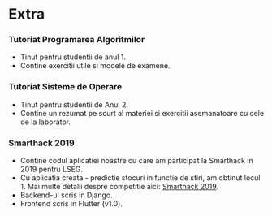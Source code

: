 # Extra
### Tutoriat Programarea Algoritmilor
 - Tinut pentru studentii de anul 1.
 - Contine exercitii utile si modele de examene.
### Tutoriat Sisteme de Operare
 - Tinut pentru studentii de Anul 2.
 - Contine un rezumat pe scurt al materiei si exercitii asemanatoare cu cele de la laborator.

### Smarthack 2019
 - Contine codul aplicatiei noastre cu care am participat la Smarthack in 2019 pentru LSEG.
 - Cu aplicatia creata - predictie stocuri in functie de stiri, am obtinut locul 1. Mai multe detalii despre competitie aici: [Smarthack 2019](https://darius.buhai.ro/activity.php?id=1).
 - Backend-ul scris in Django.
 - Frontend scris in Flutter (v1.0).

